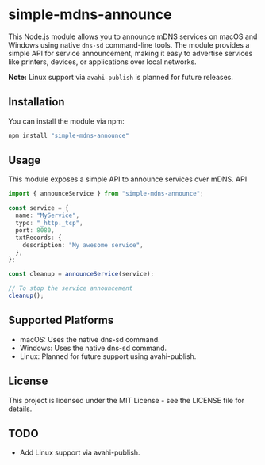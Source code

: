 # simple-mdns-announce

This Node.js module allows you to announce mDNS services on macOS and Windows using native `dns-sd` command-line tools. The module provides a simple API for service announcement, making it easy to advertise services like printers, devices, or applications over local networks.

**Note:** Linux support via `avahi-publish` is planned for future releases.

## Installation

You can install the module via npm:

```bash
npm install "simple-mdns-announce"
```

## Usage

This module exposes a simple API to announce services over mDNS.
API

```typescript
import { announceService } from "simple-mdns-announce";

const service = {
  name: "MyService",
  type: "_http._tcp",
  port: 8080,
  txtRecords: {
    description: "My awesome service",
  },
};

const cleanup = announceService(service);

// To stop the service announcement
cleanup();
```

## Supported Platforms

- macOS: Uses the native dns-sd command.
- Windows: Uses the native dns-sd command.
- Linux: Planned for future support using avahi-publish.

## License

This project is licensed under the MIT License - see the LICENSE file for details.

## TODO

- Add Linux support via avahi-publish.
